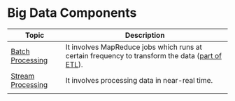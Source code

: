 # Big Data Components

| Topic                                           | Description                                                                                                                                                           |
|-------------------------------------------------|-----------------------------------------------------------------------------------------------------------------------------------------------------------------------|
| [Batch Processing](BatchProcessing/Readme.md)   | It involves MapReduce jobs which runs at certain frequency to transform the data ([part of ETL](../../1_HLDDesignComponents/3_DatabaseComponents/DataWarehouses.md)). |
| [Stream Processing](StreamProcessing/Readme.md) | It involves processing data in near-real time.                                                                                                                        |
|                                                 |                                                                                                                                                                       |
